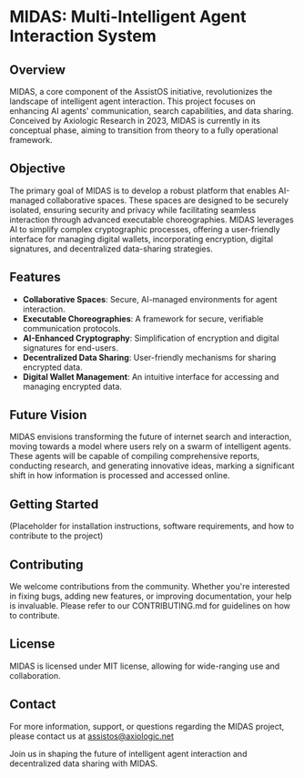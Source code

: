 # MIDAS: Multi-Intelligent Agent Interaction System

## Overview
MIDAS, a core component of the AssistOS initiative, revolutionizes the landscape of intelligent agent interaction. This project focuses on enhancing AI agents' communication, search capabilities, and data sharing. Conceived by Axiologic Research in 2023, MIDAS is currently in its conceptual phase, aiming to transition from theory to a fully operational framework.

## Objective
The primary goal of MIDAS is to develop a robust platform that enables AI-managed collaborative spaces. These spaces are designed to be securely isolated, ensuring security and privacy while facilitating seamless interaction through advanced executable choreographies. MIDAS leverages AI to simplify complex cryptographic processes, offering a user-friendly interface for managing digital wallets, incorporating encryption, digital signatures, and decentralized data-sharing strategies.

## Features
- **Collaborative Spaces**: Secure, AI-managed environments for agent interaction.
- **Executable Choreographies**: A framework for secure, verifiable communication protocols.
- **AI-Enhanced Cryptography**: Simplification of encryption and digital signatures for end-users.
- **Decentralized Data Sharing**: User-friendly mechanisms for sharing encrypted data.
- **Digital Wallet Management**: An intuitive interface for accessing and managing encrypted data.

## Future Vision
MIDAS envisions transforming the future of internet search and interaction, moving towards a model where users rely on a swarm of intelligent agents. These agents will be capable of compiling comprehensive reports, conducting research, and generating innovative ideas, marking a significant shift in how information is processed and accessed online.

## Getting Started
(Placeholder for installation instructions, software requirements, and how to contribute to the project)

## Contributing
We welcome contributions from the community. Whether you're interested in fixing bugs, adding new features, or improving documentation, your help is invaluable. Please refer to our CONTRIBUTING.md for guidelines on how to contribute.

## License
MIDAS is licensed under MIT license, allowing for wide-ranging use and collaboration.

## Contact
For more information, support, or questions regarding the MIDAS project, please contact us at assistos@axiologic.net 

Join us in shaping the future of intelligent agent interaction and decentralized data sharing with MIDAS.
